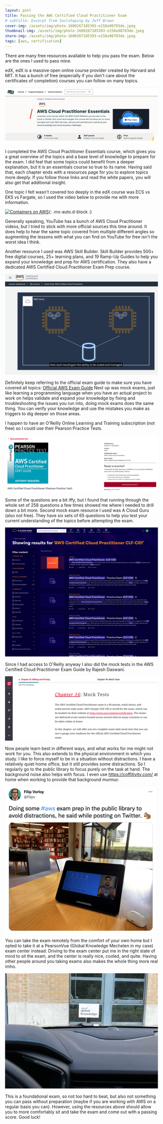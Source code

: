 ```yaml
---
layout: post
title: Passing the AWS Certified Cloud Practitioner Exam
# subtitle: Excerpt from Soulshaping by Jeff Brown
cover-img: /assets/img/photo-1600267185393-e158a98703de.jpeg
thumbnail-img: /assets/img/photo-1600267185393-e158a98703de.jpeg
share-img: /assets/img/photo-1600267185393-e158a98703de.jpeg
tags: [aws, certification]
---
```


There are many free resources available to help you pass the exam. Below are the ones I used to pass mine.

edX, edX is a massive open online course provider created by Harvard and MIT. It has a bunch of free (especially if you don't care about the certificates of completion) courses you can follow on many topics.

![edx](/assets/img/Screenshot-2022-09-02-at-10.50.27.png)

I completed the AWS Cloud Practitioner Essentials course, which gives you a great overview of the topics and a base level of knowledge to prepare for the exam. I did feel that some topics could benefit from a deeper explanation, but it is an essentials course so true to its name. Having said that, each chapter ends with a resources page for you to explore topics more deeply. If you follow those links and read the white papers, you will also get that additional insight.

One topic I felt wasn't covered too deeply in the edX course was ECS vs EKS vs Fargate, so I used the video below to provide me with more information.

[![Containers on AWS](http://img.youtube.com/vi/AYAh6YDXuho/0.jpg)](https://www.youtube.com/watch?v=AYAh6YDXuho){: .mx-auto.d-block :}

Generally speaking, YouTube has a bunch of AWS Cloud Practitioner videos, but I tried to stick with more official sources this time around. It does help to hear the same topic covered from multiple different angles so augmenting the lessons with what you can find on YouTube for free isn't the worst idea I think.

Another resource I used was AWS Skill Builder. Skill Builder provides 500+ free digital courses, 25+ learning plans, and 19 Ramp-Up Guides to help you expand your knowledge and prep for AWS certification. They also have a dedicated AWS Certified Cloud Practitioner Exam Prep course.

![prep course](/assets/img/Screenshot-2022-09-02-at-11.00.08.png)

Definitely keep referring to the official exam guide to make sure you have covered all topics: [Official AWS Exam Guide](https://d1.awsstatic.com/training-and-certification/docs-cloud-practitioner/AWS-Certified-Cloud-Practitioner_Exam-Guide.pdf) 
Next up was mock exams, just like learning a programming language when you have an actual project to work on helps validate and expand your knowledge by fixing and troubleshooting the issues you run into, doing mock exams does the same thing. You can verify your knowledge and use the mistakes you make as triggers to dig deeper on those areas.

I happen to have an O'Reilly Online Learning and Training subscription (not free) so I could use their Pearson Practice Tests.

![pearson](/assets/img/Screenshot-2022-09-02-at-11.08.49.png)

Some of the questions are a bit iffy, but I found that running through the whole set of 258 questions a few times showed me where I needed to drill down a bit more.
Second mock exam resource I used was A Cloud Guru (also not free). They have six sets of 65 questions to help you test your current understanding of the topics before attempting the exam.

![cloudguru](/assets/img/Screenshot-2022-09-02-at-11.11.49.png)

Since I had access to O'Reilly anyway I also did the mock tests in the AWS Certified Cloud Practitioner Exam Guide by Rajesh Daswani.

![oreilly](/assets/img/Screenshot-2022-09-02-at-13.00.29.png)

Now people learn best in different ways, and what works for me might not work for you. This also extends to the physical environment in which you study. I like to force myself to be in a situation without distractions. I have a relatively quiet home office, but it still provides some distractions. So I regularly go to the public library to focus purely on the task at hand. The background noise also helps with focus. I even use https://coffitivity.com/ at home when working to provide that background murmur.

[![Tweet](/assets/img/tweet.png)](https://twitter.com/filipv/status/1564259433965838341?s=61&t=G8OfyyIUP2WPAuV4x14lTQ)


You can take the exam remotely from the comfort of your own home but I opted to take it at a PearsonVue (Global Knowledge Mechelen in my case) exam center instead. Driving to the exam center put me in the right state of mind to sit the exam, and the center is really nice, cooled, and quite. Having other people around you taking exams also makes the whole thing more real imho.

![drive](/assets/img/IMG_1654.jpeg)

This is a foundational exam, so not too hard to beat, but also not something you can pass without preparation (maybe if you are working with AWS on a regular basis you can). However, using the resources above should allow you to more comfortably sit and take the exam and come out with a passing score. Good luck!